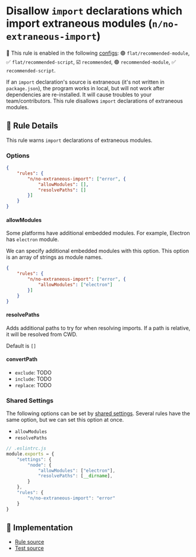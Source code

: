 # Disallow `import` declarations which import extraneous modules (`n/no-extraneous-import`)

💼 This rule is enabled in the following [configs](https://github.com/eslint-community/eslint-plugin-n#-configs): 🟢 `flat/recommended-module`, ✅ `flat/recommended-script`, ☑️ `recommended`, 🟢 `recommended-module`, ✅ `recommended-script`.

<!-- end auto-generated rule header -->

If an `import` declaration's source is extraneous (it's not written in `package.json`), the program works in local, but will not work after dependencies are re-installed. It will cause troubles to your team/contributors.
This rule disallows `import` declarations of extraneous modules.

## 📖 Rule Details

This rule warns `import` declarations of extraneous modules.

### Options

```json
{
    "rules": {
        "n/no-extraneous-import": ["error", {
            "allowModules": [],
            "resolvePaths": []
        }]
    }
}
```

#### allowModules

Some platforms have additional embedded modules.
For example, Electron has `electron` module.

We can specify additional embedded modules with this option.
This option is an array of strings as module names.

```json
{
    "rules": {
        "n/no-extraneous-import": ["error", {
            "allowModules": ["electron"]
        }]
    }
}
```

#### resolvePaths

Adds additional paths to try for when resolving imports.
If a path is relative, it will be resolved from CWD.

Default is `[]`

#### convertPath

- `exclude`: TODO
- `include`: TODO
- `replace`: TODO

### Shared Settings

The following options can be set by [shared settings](http://eslint.org/docs/user-guide/configuring.html#adding-shared-settings).
Several rules have the same option, but we can set this option at once.

- `allowModules`
- `resolvePaths`

```js
// .eslintrc.js
module.exports = {
    "settings": {
        "node": {
            "allowModules": ["electron"],
            "resolvePaths": [__dirname],
        }
    },
    "rules": {
        "n/no-extraneous-import": "error"
    }
}
```

## 🔎 Implementation

- [Rule source](../../lib/rules/no-extraneous-import.js)
- [Test source](../../tests/lib/rules/no-extraneous-import.js)
